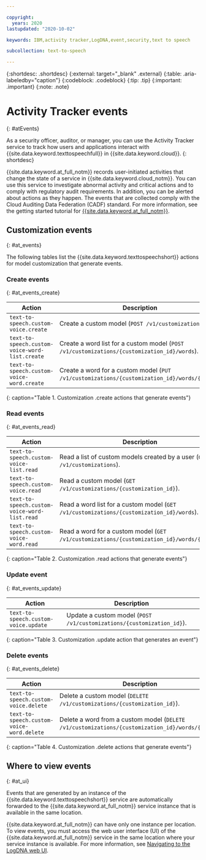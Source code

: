 ```yaml
---

copyright:
  years: 2020
lastupdated: "2020-10-02"

keywords: IBM,activity tracker,LogDNA,event,security,text to speech

subcollection: text-to-speech

---
```


{:shortdesc: .shortdesc}
{:external: target="_blank" .external}
{:table: .aria-labeledby="caption"}
{:codeblock: .codeblock}
{:tip: .tip}
{:important: .important}
{:note: .note}

# Activity Tracker events
{: #atEvents}

As a security officer, auditor, or manager, you can use the Activity Tracker service to track how users and applications interact with {{site.data.keyword.texttospeechfull}} in {{site.data.keyword.cloud}}.
{: shortdesc}

{{site.data.keyword.at_full_notm}} records user-initiated activities that change the state of a service in {{site.data.keyword.cloud_notm}}. You can use this service to investigate abnormal activity and critical actions and to comply with regulatory audit requirements. In addition, you can be alerted about actions as they happen. The events that are collected comply with the Cloud Auditing Data Federation (CADF) standard. For more information, see the getting started tutorial for [{{site.data.keyword.at_full_notm}}](/docs/Activity-Tracker-with-LogDNA?topic=Activity-Tracker-with-LogDNA-getting-started).

## Customization events
{: #at_events}

The following tables list the {{site.data.keyword.texttospeechshort}} actions for model customization that generate events.

### Create events
{: #at_events_create}

| Action                                         | Description                                                                                  |
|------------------------------------------------|----------------------------------------------------------------------------------------------|
| `text-to-speech.custom-voice.create`           | Create a custom model (`POST /v1/customizations`).                                           |
| `text-to-speech.custom-voice-word-list.create` | Create a word list for a custom model (`POST /v1/customizations/{customization_id}/words`).  |
| `text-to-speech.custom-voice-word.create`      | Create a word for a custom model (`PUT /v1/customizations/{customization_id}/words/{word}`). |
{: caption="Table 1. Customization .create actions that generate events"}

### Read events
{: #at_events_read}

| Action                                       | Description                                                                                |
|----------------------------------------------|--------------------------------------------------------------------------------------------|
| `text-to-speech.custom-voice-list.read`      | Read a list of custom models created by a user (`GET /v1/customizations`).                 |
| `text-to-speech.custom-voice.read`           | Read a custom model (`GET /v1/customizations/{customization_id}`).                         |
| `text-to-speech.custom-voice-word-list.read` | Read a word list for a custom model (`GET /v1/customizations/{customization_id}/words`).   |
| `text-to-speech.custom-voice-word.read`      | Read a word for a custom model (`GET /v1/customizations/{customization_id}/words/{word}`). |
{: caption="Table 2. Customization .read actions that generate events"}

### Update event
{: #at_events_update}

| Action                               | Description                                                           |
|--------------------------------------|-----------------------------------------------------------------------|
| `text-to-speech.custom-voice.update` | Update a custom model (`POST /v1/customizations/{customization_id}`). |
{: caption="Table 3. Customization .update action that generates an event"}

### Delete events
{: #at_events_delete}

| Action                                    | Description                                                                                      |
|-------------------------------------------|--------------------------------------------------------------------------------------------------|
| `text-to-speech.custom-voice.delete`      | Delete a custom model (`DELETE /v1/customizations/{customization_id}`).                          |
| `text-to-speech.custom-voice-word.delete` | Delete a word from a custom model (`DELETE /v1/customizations/{customization_id}/words/{word}`). |
{: caption="Table 4. Customization .delete actions that generate events"}

## Where to view events
{: #at_ui}

Events that are generated by an instance of the {{site.data.keyword.texttospeechshort}} service are automatically forwarded to the {{site.data.keyword.at_full_notm}} service instance that is available in the same location.

{{site.data.keyword.at_full_notm}} can have only one instance per location. To view events, you must access the web user interface (UI) of the {{site.data.keyword.at_full_notm}} service in the same location where your service instance is available. For more information, see [Navigating to the LogDNA web UI](/docs/Activity-Tracker-with-LogDNA?topic=Activity-Tracker-with-LogDNA-launch).
